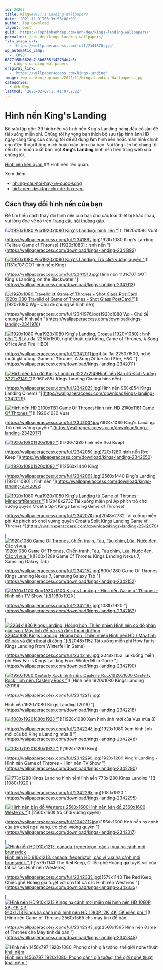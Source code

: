 ```yaml
---
id: 26267
title: King&#8217;s Landing Wallpapers
date: '2021-11-01T03:39:53+00:00'
author: Top Download
layout: post
guid: 'https://Tophinhanhdep.com/anh-dep/kings-landing-wallpapers/'
permalink: /anh-dep/kings-landing-wallpapers/
fifu_image_url:
  - 'https://wallpaperaccess.com/full/2341878.jpg'
wp_automatic_camp:
  - '8098'
6877f68b6626a7a3b6885f542734d4d5:
  - King's Landing Wallpapers
original_link:
  - 'https://wallpaperaccess.com/kings-landing'
image: /wp-content/uploads/2021/11/Kings-Landing-Wallpapers.jpg
categories:
  - Ảnh Đẹp
lastmod: '2025-02-07T11:41:07.932Z'
---
```

# Hình nền King's Landing

Bộ sưu tập gồm 39 hình nền và hình nền King's Landing hàng đầu có sẵn để tải xuống miễn phí. Chúng tôi hy vọng bạn thích bộ sưu tập hình ảnh HD ngày càng tăng của chúng tôi để sử dụng làm hình nền hoặc màn hình chính cho điện thoại thông minh hoặc máy tính của bạn. Vui lòng liên hệ chúng tôi nếu bạn muốn xuất bản một **King's Landing** hình nền trên trang web của chúng tôi.

[Hình nền liên quan ](#related) ## Hình nền liên quan.

   
 Xem thêm:

   
- [nhung-cau-noi-hay-ve-cuoc-song](https://tophinhanhdep.com/nhung-cau-noi-hay/nhung-cau-noi-hay-ve-cuoc-song/)
- [hinh-nen-desktop-chu-de-tinh-yeu](https://tophinhanhdep.com/anh-tinh-yeu/hinh-nen-desktop-chu-de-tinh-yeu/)

## Cách thay đổi hình nền của bạn

Để tìm hiểu cách thay đổi hình nền của bạn cho các loại thiết bị khác nhau, vui lòng đọc về nó trên [Trang câu hỏi thường gặp](https://tophinhanhdep.com/faq/).

  
[[![1920x1080 Vua](https://wallpaperaccess.com/full/2341878.jpg)1920x1080 King's Landing: hình nền "](https://wallpaperaccess.com/download/kings-landing-2341878)]( ![1920x1080 Vua)

(https://wallpaperaccess.com/full/2341892.jpg)1920x1080 King's Landing (Telltale Game of Thrones) \[1920x1080\] : hình nền "](https://wallpaperaccess.com/download/kings-landing-2341892)

[[![1920x1080 Vua](https://wallpaperaccess.com/full/2341909.jpg)1920x1080 King's Landing. Trò chơi vương quyền "](https://wallpaperaccess.com/download/kings-landing-2341909)](![1131x707 GOT hình nền: King)

(https://wallpaperaccess.com/full/2341913.jpg)Hình nền 1131x707 GOT: King's Landing, on the Blackwater "](https://wallpaperaccess.com/download/kings-landing-2341913)

[[![1920x1080 Travelld of Game of Thrones - Shot Glass PostCard](https://wallpaperaccess.com/full/2341922.jpg)1920x1080 Travelld of Game of Thrones - Shot Glass PostCard "](https://wallpaperaccess.com/download/kings-landing-2341922)](![1920x1080 Wg - Chủ đề chung về hình nền)

(https://wallpaperaccess.com/full/2341976.jpg)1920x1080 Wg - Chủ đề chung về hình nền "](https://wallpaperaccess.com/download/kings-landing-2341976)

[[![1920x1080 Vua](https://wallpaperaccess.com/full/2341998.jpg)1920x1080 King's Landing, Croatia \[1920\*1080\] : hình nền "](https://wallpaperaccess.com/download/kings-landing-2341998)](![Lâu đài 2250x1500, nghệ thuật giả tưởng, Game of Thrones, A Song Of Ice And Fire, HBO)

(https://wallpaperaccess.com/full/2342011.jpg)Lâu đài 2250x1500, nghệ thuật giả tưởng, Game of Thrones, A Song Of Ice And Fire, HBO "](https://wallpaperaccess.com/download/kings-landing-2342011)

[[![Hình nền bản đồ Kings Landing 3222x2149](https://wallpaperaccess.com/full/2342019.jpg)Hình nền Bản đồ Đích Vương 3222x2149 "](https://wallpaperaccess.com/download/kings-landing-2342019)](![960x854 Kings Landing Cinema hình nền)

(https://wallpaperaccess.com/full/2342029.jpg)Hình nền 960x854 Kings Landing Cinema "](https://wallpaperaccess.com/download/kings-landing-2342029)

[[![Hình nền HD 2100x1181 Game Of Thrones](https://wallpaperaccess.com/full/2342034.jpg)Hình nền HD 2100x1181 Game Of Thrones "](https://wallpaperaccess.com/download/kings-landing-2342034)](![1920x1080 Vua)

(https://wallpaperaccess.com/full/2342037.jpg)1920x1080 King's Landing. Trò chơi vương quyền "](https://wallpaperaccess.com/download/kings-landing-2342037)

[[![1920x1080 ](https://wallpaperaccess.com/full/2342040.jpg)1920x1080 "](https://wallpaperaccess.com/download/kings-landing-2342040)](![720x1280 hình nền Red Keep)

(https://wallpaperaccess.com/full/2342050.jpg)720x1280 hình nền Red Keep "](https://wallpaperaccess.com/download/kings-landing-2342050)

 [[![1920x1080 ](https://wallpaperaccess.com/full/2342053.jpg)1920x1080 "](https://wallpaperaccess.com/download/kings-landing-2342053)](![2560x1440 King)

(https://wallpaperaccess.com/full/2342062.jpg)2560x1440 King's Landing \[1920×1080\] : hình nền "](https://wallpaperaccess.com/download/kings-landing-2342062)

[[![1920x1080 Vua](https://wallpaperaccess.com/full/2342068.jpg)1920x1080 King's Landing từ Game of Thrones: MinecraftRenders "](https://wallpaperaccess.com/download/kings-landing-2342068)](![2048x2732 Tải xuống miễn phí Áp phích trò chơi vương quyền Croatia Split Kings Landing Game of Thrones)

(https://wallpaperaccess.com/full/2342070.jpg)2048x2732 Tải xuống miễn phí Áp phích trò chơi vương quyền Croatia Split Kings Landing Game of Thrones "](https://wallpaperaccess.com/download/kings-landing-2342070)

[[![1920x1080 Game Of Thrones, Chiến tranh, Tàu, Tàu chìm, Lửa, Nước đen, Các vị vua](https://wallpaperaccess.com/full/2342145.jpg)1920x1080 Game Of Thrones, Chiến tranh, Tàu, Tàu chìm, Lửa, Nước đen, Các vị vua "](https://wallpaperaccess.com/download/kings-landing-2342145)](![800x1280 Game Of Thrones Kings Landing Nexus 7, Samsung Galaxy Tab)

(https://wallpaperaccess.com/full/2342152.jpg)800x1280 Game Of Thrones Kings Landing Nexus 7, Samsung Galaxy Tab "](https://wallpaperaccess.com/download/kings-landing-2342152)

[[![1920x1200 King](https://wallpaperaccess.com/full/2342162.jpg)1920x1200 King's Landing - Hình nền Game of Thrones - Hình nền TV Show "](https://wallpaperaccess.com/download/kings-landing-2342162)](![1080x1920 )

(https://wallpaperaccess.com/full/2342163.jpg)1080x1920 "](https://wallpaperaccess.com/download/kings-landing-2342163)

[[![3264x1836 Kings Landing, Hoàng hôn, Thiên nhiên Hình nền có độ phân giải cao / Máy tính để bàn và điện thoại di động](https://wallpaperaccess.com/full/2342176.jpg)3264x1836 Kings Landing, Hoàng hôn, Thiên nhiên Hình nền HD / Máy tính để bàn và điện thoại di động "](https://wallpaperaccess.com/download/kings-landing-2342176)](![2048x1152 Tải xuống miễn phí How Far is Kings Landing From Winterfell in Game)

(https://wallpaperaccess.com/full/2342190.jpg)2048x1152 Tải xuống miễn phí How Far is Kings Landing From Winterfell in Game "](https://wallpaperaccess.com/download/kings-landing-2342190)

[[![1920x1080 Casterly Rock hình nền.  Casterly Rock](https://wallpaperaccess.com/full/2342196.jpg)1920x1080 Casterly Rock hình nền. Casterly Rock "](https://wallpaperaccess.com/download/kings-landing-2342196)](![Hình nền 1920x1080 Kings Landing (2019))

(https://wallpaperaccess.com/full/2342218.jpg)

Hình nền 1920x1080 Kings Landing (2019) "](https://wallpaperaccess.com/download/kings-landing-2342218)

[[![1080x1920 ](https://wallpaperaccess.com/full/2342224.jpg)1080x1920 "](https://wallpaperaccess.com/download/kings-landing-2342224)](![1920x1080 Xem hình ảnh mới của Vua mùa 8)

(https://wallpaperaccess.com/full/2342248.jpg)1920x1080 Xem hình ảnh mới của bộ King's Landing mùa 8 "](https://wallpaperaccess.com/download/kings-landing-2342248)

[[![1080x1920 ](https://wallpaperaccess.com/full/2342261.jpg)1080x1920 "](https://wallpaperaccess.com/download/kings-landing-2342261)](![1920x1200 King)

(https://wallpaperaccess.com/full/2342290.jpg)1920x1200 King's Landing - Hình nền Game of Thrones - Hình nền TV Show "](https://wallpaperaccess.com/download/kings-landing-2342290)

[[![773x1280 Kings Landing hình nền](https://wallpaperaccess.com/full/2342291.jpg)Hình nền 773x1280 Kings Landing "](https://wallpaperaccess.com/download/kings-landing-2342291)](![1080x1920 )

(https://wallpaperaccess.com/full/2342295.jpg)1080x1920 "](https://wallpaperaccess.com/download/kings-landing-2342295)

[[![Hình nền bản đồ Westeros 2560x1600](https://wallpaperaccess.com/full/2342311.jpg)Hình nền bản đồ 2560x1600 Westeros "](https://wallpaperaccess.com/download/kings-landing-2342311)](![2560x1600 trò chơi vương quyền)

(https://wallpaperaccess.com/full/2342317.jpg)2560x1600 hình nền hạ cánh của trò chơi ngai vàng. trò chơi vương quyền "](https://wallpaperaccess.com/download/kings-landing-2342317)

[[![Hình nền HD 910x1213: canada, fredericton, các vị vua hạ cánh mới brunswick](https://wallpaperaccess.com/full/2342331.jpg)Hình nền HD 910x1213: canada, fredericton, các vị vua hạ cánh mới brunswick "](https://wallpaperaccess.com/download/kings-landing-2342331)](![1579x1143 The Red Keep, Chiếc ghế Hoàng gia tuyệt vời của tất cả các Hình nền Westeros)

(https://wallpaperaccess.com/full/2342335.jpg)1579x1143 The Red Keep, Chiếc ghế Hoàng gia tuyệt vời của tất cả các Hình nền Westeros "](https://wallpaperaccess.com/download/kings-landing-2342335)

[[![Hình nền HD 910x1213 Kings hạ cánh mới miễn phí hình nền HD 1080P, 2K, 4K, 5K](https://wallpaperaccess.com/full/2342337.jpg)910x1213 Kings hạ cánh mới hình nền HD 1080P, 2K, 4K, 5K miễn phí "](https://wallpaperaccess.com/download/kings-landing-2342337)](![Hình nền Game of Thrones 2560x1565 cho máy tính để bàn)

(https://wallpaperaccess.com/full/2342345.jpg)2560x1565 Hình nền Game of Thrones cho Máy tính để bàn "](https://wallpaperaccess.com/download/kings-landing-2342345)

[![Hình nền 1456x797 1920x1080.  Phong cảnh giả tưởng, thế giới nghệ thuật khái niệm](https://wallpaperaccess.com/full/2342350.jpg)Hình nền 1456x797 1920x1080. Phong cảnh giả tưởng, thế giới nghệ thuật khái niệm "](https://wallpaperaccess.com/download/kings-landing-2342350)

